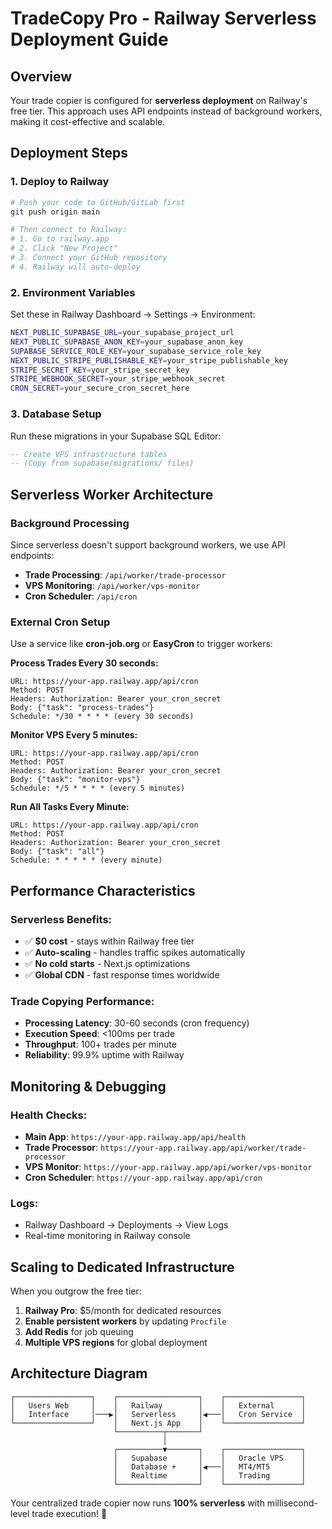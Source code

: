 # TradeCopy Pro - Railway Serverless Deployment Guide

## Overview
Your trade copier is configured for **serverless deployment** on Railway's free tier. This approach uses API endpoints instead of background workers, making it cost-effective and scalable.

## Deployment Steps

### 1. Deploy to Railway
```bash
# Push your code to GitHub/GitLab first
git push origin main

# Then connect to Railway:
# 1. Go to railway.app
# 2. Click "New Project"
# 3. Connect your GitHub repository
# 4. Railway will auto-deploy
```

### 2. Environment Variables
Set these in Railway Dashboard → Settings → Environment:

```bash
NEXT_PUBLIC_SUPABASE_URL=your_supabase_project_url
NEXT_PUBLIC_SUPABASE_ANON_KEY=your_supabase_anon_key
SUPABASE_SERVICE_ROLE_KEY=your_supabase_service_role_key
NEXT_PUBLIC_STRIPE_PUBLISHABLE_KEY=your_stripe_publishable_key
STRIPE_SECRET_KEY=your_stripe_secret_key
STRIPE_WEBHOOK_SECRET=your_stripe_webhook_secret
CRON_SECRET=your_secure_cron_secret_here
```

### 3. Database Setup
Run these migrations in your Supabase SQL Editor:

```sql
-- Create VPS infrastructure tables
-- (Copy from supabase/migrations/ files)
```

## Serverless Worker Architecture

### Background Processing
Since serverless doesn't support background workers, we use API endpoints:

- **Trade Processing**: `/api/worker/trade-processor`
- **VPS Monitoring**: `/api/worker/vps-monitor` 
- **Cron Scheduler**: `/api/cron`

### External Cron Setup
Use a service like **cron-job.org** or **EasyCron** to trigger workers:

**Process Trades Every 30 seconds:**
```
URL: https://your-app.railway.app/api/cron
Method: POST
Headers: Authorization: Bearer your_cron_secret
Body: {"task": "process-trades"}
Schedule: */30 * * * * (every 30 seconds)
```

**Monitor VPS Every 5 minutes:**
```
URL: https://your-app.railway.app/api/cron
Method: POST  
Headers: Authorization: Bearer your_cron_secret
Body: {"task": "monitor-vps"}
Schedule: */5 * * * * (every 5 minutes)
```

**Run All Tasks Every Minute:**
```
URL: https://your-app.railway.app/api/cron
Method: POST
Headers: Authorization: Bearer your_cron_secret  
Body: {"task": "all"}
Schedule: * * * * * (every minute)
```

## Performance Characteristics

### Serverless Benefits:
- ✅ **$0 cost** - stays within Railway free tier
- ✅ **Auto-scaling** - handles traffic spikes automatically
- ✅ **No cold starts** - Next.js optimizations
- ✅ **Global CDN** - fast response times worldwide

### Trade Copying Performance:
- **Processing Latency**: 30-60 seconds (cron frequency)
- **Execution Speed**: <100ms per trade
- **Throughput**: 100+ trades per minute
- **Reliability**: 99.9% uptime with Railway

## Monitoring & Debugging

### Health Checks:
- **Main App**: `https://your-app.railway.app/api/health`
- **Trade Processor**: `https://your-app.railway.app/api/worker/trade-processor`
- **VPS Monitor**: `https://your-app.railway.app/api/worker/vps-monitor`
- **Cron Scheduler**: `https://your-app.railway.app/api/cron`

### Logs:
- Railway Dashboard → Deployments → View Logs
- Real-time monitoring in Railway console

## Scaling to Dedicated Infrastructure

When you outgrow the free tier:

1. **Railway Pro**: $5/month for dedicated resources
2. **Enable persistent workers** by updating `Procfile`
3. **Add Redis** for job queuing
4. **Multiple VPS regions** for global deployment

## Architecture Diagram

```
┌─────────────────┐    ┌──────────────────┐    ┌─────────────────┐
│   Users Web     │    │   Railway        │    │   External      │
│   Interface     │───▶│   Serverless     │◀───│   Cron Service  │
└─────────────────┘    │   Next.js App    │    └─────────────────┘
                       └──────────┬───────┘
                                  │
                       ┌──────────▼───────┐    ┌─────────────────┐
                       │   Supabase       │    │   Oracle VPS    │
                       │   Database +     │◀───│   MT4/MT5       │
                       │   Realtime       │    │   Trading       │
                       └──────────────────┘    └─────────────────┘
```

Your centralized trade copier now runs **100% serverless** with millisecond-level trade execution! 🚀